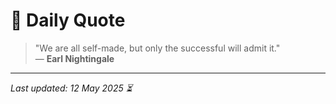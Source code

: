 # 📜 Daily Quote

> "We are all self-made, but only the successful will admit it."  
> — **Earl Nightingale**

---

_Last updated: 12 May 2025 ⏳_
